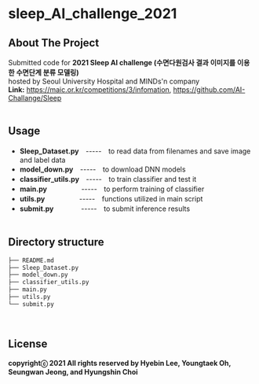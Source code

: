 # sleep_AI_challenge_2021
## About The Project
Submitted code for **2021 Sleep AI challenge (수면다원검사 결과 이미지를 이용한 수면단계 분류 모델링)**<br />
hosted by Seoul University Hospital and MINDs'n company<br />
**Link:** https://maic.or.kr/competitions/3/infomation, https://github.com/AI-Challange/Sleep<br /><br />

## Usage
- **Sleep_Dataset.py**　-----　to read data from filenames and save image and label data<br />
- **model_down.py**　-----　to download DNN models<br />
- **classifier_utils.py**　-----　to train classifier and test it<br />
- **main.py**　　　　　-----　to perform training of classifier<br />
- **utils.py**　　　　　-----　functions utilized in main script<br />
- **submit.py**　　　　-----　to submit inference results<br /><br />

## Directory structure
```bash
├── README.md
├── Sleep_Dataset.py
├── model_down.py
├── classifier_utils.py
├── main.py
├── utils.py
└── submit.py
```
<br />

## License
**copyrightⓒ 2021 All rights reserved by Hyebin Lee, Youngtaek Oh, Seungwan Jeong, and Hyungshin Choi<br /><br />**
